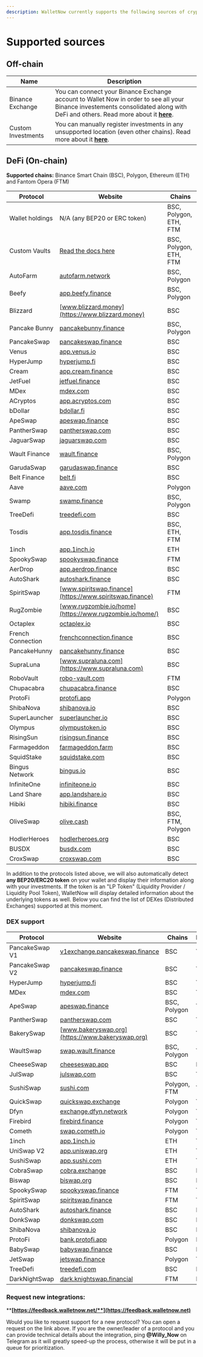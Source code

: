 ```yaml
---
description: WalletNow currently supports the following sources of crypto investments
---
```


# Supported sources

## Off-chain

| Name               | Description                                                                                                                                                                                                                 |
| ------------------ | --------------------------------------------------------------------------------------------------------------------------------------------------------------------------------------------------------------------------- |
| Binance Exchange   | You can connect your Binance Exchange account to Wallet Now in order to see all your Binance investements consolidated along with DeFi and others. Read more about it [**here**](features/binance-exchange-integration.md). |
| Custom Investments | You can manually register investments in any unsupported location (even other chains). Read more about it [**here**](features/custom-investments.md).                                                                       |

## DeFi (On-chain)

**Supported chains:** Binance Smart Chain (BSC), Polygon, Ethereum (ETH) and Fantom Opera (FTM)

| Protocol          | Website                                                      | Chains                 |
| ----------------- | ------------------------------------------------------------ | ---------------------- |
| Wallet holdings   | N/A (any BEP20 or ERC token)                                 | BSC, Polygon, ETH, FTM |
| Custom Vaults     | [Read the docs here](features/custom-vaults.md)              | BSC, Polygon, ETH, FTM |
| AutoFarm          | [autofarm.network](https://autofarm.network)                 | BSC, Polygon           |
| Beefy             | [app.beefy.finance](https://app.beefy.finance)               | BSC, Polygon           |
| Blizzard          | [www.blizzard.money](https://www.blizzard.money)             | BSC                    |
| Pancake Bunny     | [pancakebunny.finance](https://pancakebunny.finance)         | BSC, Polygon           |
| PancakeSwap       | [pancakeswap.finance](https://pancakeswap.finance)           | BSC                    |
| Venus             | [app.venus.io](https://app.venus.io)                         | BSC                    |
| HyperJump         | [hyperjump.fi](https://hyperjump.fi)                         | BSC                    |
| Cream             | [app.cream.finance](https://app.cream.finance)               | BSC                    |
| JetFuel           | [jetfuel.finance](https://jetfuel.finance)                   | BSC                    |
| MDex              | [mdex.com](https://mdex.com)                                 | BSC                    |
| ACryptos          | [app.acryptos.com](https://app.acryptos.com)                 | BSC                    |
| bDollar           | [bdollar.fi](https://bdollar.fi)                             | BSC                    |
| ApeSwap           | [apeswap.finance](https://apeswap.finance)                   | BSC                    |
| PantherSwap       | [pantherswap.com](https://pantherswap.com)                   | BSC                    |
| JaguarSwap        | [jaguarswap.com](https://jaguarswap.com/staking)             | BSC                    |
| Wault Finance     | [wault.finance](https://wault.finance)                       | BSC, Polygon           |
| GarudaSwap        | [garudaswap.finance](https://garudaswap.finance)             | BSC                    |
| Belt Finance      | [belt.fi](https://belt.fi)                                   | BSC                    |
| Aave              | [aave.com](https://aave.com)                                 | Polygon                |
| Swamp             | [swamp.finance](https://swamp.finance)                       | BSC, Polygon           |
| TreeDefi          | [treedefi.com](http://treedefi.com)                          | BSC                    |
| Tosdis            | [app.tosdis.finance](https://app.tosdis.finance)             | BSC, ETH, FTM          |
| 1inch             | [app.1inch.io](https://app.1inch.io)                         | ETH                    |
| SpookySwap        | [spookyswap.finance](https://spookyswap.finance)             | FTM                    |
| AerDrop           | [app.aerdrop.finance](https://app.aerdrop.finance/farms)     | BSC                    |
| AutoShark         | [autoshark.finance](https://autoshark.finance)               | BSC                    |
| SpiritSwap        | [www.spiritswap.finance](https://www.spiritswap.finance)     | FTM                    |
| RugZombie         | [www.rugzombie.io/home](https://www.rugzombie.io/home/)      | BSC                    |
| Octaplex          | [octaplex.io](https://octaplex.io)                           | BSC                    |
| French Connection | [frenchconnection.finance](https://frenchconnection.finance) | BSC                    |
| PancakeHunny      | [pancakehunny.finance](https://pancakehunny.finance)         | BSC                    |
| SupraLuna         | [www.supraluna.com](https://www.supraluna.com)               | BSC                    |
| RoboVault         | [robo-vault.com](https://robo-vault.com)                     | FTM                    |
| Chupacabra        | [chupacabra.finance](https://chupacabra.finance)             | BSC                    |
| ProtoFi           | [protofi.app](https://protofi.app)                           | Polygon                |
| ShibaNova         | [shibanova.io](https://shibanova.io)                         | BSC                    |
| SuperLauncher     | [superlauncher.io](https://superlauncher.io)                 | BSC                    |
| Olympus           | [olympustoken.io](https://olympustoken.io)                   | BSC                    |
| RisingSun         | [risingsun.finance](https://risingsun.finance)               | BSC                    |
| Farmageddon       | [farmageddon.farm](https://farmageddon.farm)                 | BSC                    |
| SquidStake        | [squidstake.com](https://squidstake.com)                     | BSC                    |
| Bingus Network    | [bingus.io](https://bingus.io)                               | BSC                    |
| InfiniteOne       | [infiniteone.io](https://infiniteone.io)                     | BSC                    |
| Land Share        | [app.landshare.io](https://app.landshare.io)                 | BSC                    |
| Hibiki            | [hibiki.finance](https://hibiki.finance)                     | BSC                    |
| OliveSwap         | [olive.cash](https://olive.cash)                             | BSC, FTM, Polygon      |
| HodlerHeroes      | [hodlerheroes.org](https://hodlerheroes.org)                 | BSC                    |
| BUSDX             | [busdx.com](https://www.busdx.com)                           | BSC                    |
| CroxSwap          | [croxswap.com](https://croxswap.com)                         | BSC                    |

In addition to the protocols listed above, we will also automatically detect **any BEP20/ERC20 token** on your wallet and display their information along with your investments. If the token is an "LP Token" (Liquidity Provider / Liquidity Pool Token), WalletNow will display detailed information about the underlying tokens as well. Below you can find the list of DEXes (Distributed Exchanges) supported at this moment.

### DEX support

| Protocol       | Website                                                                  | Chains       | Prices? |
| -------------- | ------------------------------------------------------------------------ | ------------ | ------- |
| PancakeSwap V1 | [v1exchange.pancakeswap.finance](https://v1exchange.pancakeswap.finance) | BSC          | Yes ✅   |
| PancakeSwap V2 | [pancakeswap.finance](https://pancakeswap.finance)                       | BSC          | Yes ✅   |
| HyperJump      | [hyperjump.fi](https://hyperjump.fi)                                     | BSC          | Yes ✅   |
| MDex           | [mdex.com](https://mdex.com)                                             | BSC          | Yes ✅   |
| ApeSwap        | [apeswap.finance](https://apeswap.finance)                               | BSC, Polygon | Yes ✅   |
| PantherSwap    | [pantherswap.com](https://pantherswap.com)                               | BSC          | Yes ✅   |
| BakerySwap     | [www.bakeryswap.org](https://www.bakeryswap.org)                         | BSC          | Yes ✅   |
| WaultSwap      | [swap.wault.finance](https://swap.wault.finance/#/swap)                  | BSC, Polygon | Yes ✅   |
| CheeseSwap     | [cheeseswap.app](https://cheeseswap.app)                                 | BSC          | No      |
| JulSwap        | [julswap.com](https://julswap.com)                                       | BSC          | Yes ✅   |
| SushiSwap      | [sushi.com](https://sushi.com)                                           | Polygon, FTM | Yes ✅   |
| QuickSwap      | [quickswap.exchange](https://quickswap.exchange/#/swap)                  | Polygon      | Yes ✅   |
| Dfyn           | [exchange.dfyn.network](https://exchange.dfyn.network)                   | Polygon      | Yes ✅   |
| Firebird       | [firebird.finance](https://firebird.finance)                             | Polygon      | Yes ✅   |
| Cometh         | [swap.cometh.io](https://swap.cometh.io)                                 | Polygon      | Yes ✅   |
| 1inch          | [app.1inch.io](https://app.1inch.io)                                     | ETH          | Yes ✅   |
| UniSwap V2     | [app.uniswap.org](https://app.uniswap.org)                               | ETH          | Yes ✅   |
| SushiSwap      | [app.sushi.com](https://app.sushi.com)                                   | ETH          | Yes ✅   |
| CobraSwap      | [cobra.exchange](https://cobra.exchange)                                 | BSC          | No      |
| Biswap         | [biswap.org](https://biswap.org)                                         | BSC          | No      |
| SpookySwap     | [spookyswap.finance](https://spookyswap.finance)                         | FTM          | Yes ✅   |
| SpiritSwap     | [spiritswap.finance](https://app.spiritswap.finance/#/)                  | FTM          | Yes ✅   |
| AutoShark      | [autoshark.finance](https://autoshark.finance/swap)                      | BSC          | No      |
| DonkSwap       | [donkswap.com](https://donkswap.com)                                     | BSC          | No      |
| ShibaNova      | [shibanova.io](https://shibanova.io)                                     | BSC          | No      |
| ProtoFi        | [bank.protofi.app](https://bank.protofi.app)                             | Polygon      | No      |
| BabySwap       | [babyswap.finance](https://home.babyswap.finance)                        | BSC          | No      |
| JetSwap        | [jetswap.finance](https://jetswap.finance)                               | Polygon      | Yes ✅   |
| TreeDefi       | [treedefi.com](https://treedefi.com)                                     | BSC          | No      |
| DarkNightSwap  | [dark.knightswap.financial](https://dark.knightswap.financial)           | FTM          | No      |

### **Request new integrations:**

****[**https://feedback.walletnow.net/**](https://feedback.walletnow.net)****

Would you like to request support for a new protocol? You can open a request on the link above. If you are the owner/leader of a protocol and you can provide technical details about the integration, ping **@Willy\_Now** on Telegram as it will greatly speed-up the process, otherwise it will be put in a queue for prioritization.

##


